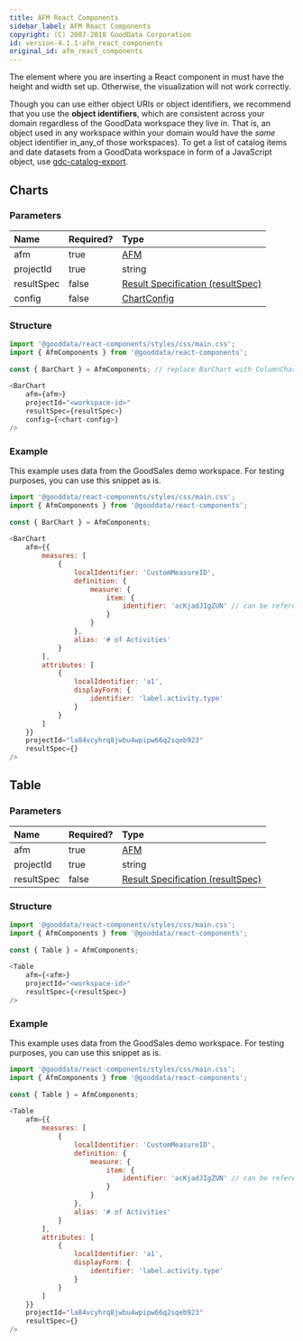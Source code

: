 ```yaml
---
title: AFM React Components
sidebar_label: AFM React Components
copyright: (C) 2007-2018 GoodData Corporation
id: version-4.1.1-afm_react_components
original_id: afm_react_components
---
```


The element where you are inserting a React component in must have the height and width set up. Otherwise, the visualization will not work correctly.

Though you can use either object URIs or object identifiers, we recommend that you use the **object identifiers**, which are consistent across your domain regardless of the GoodData workspace they live in. That is, an object used in any workspace within your domain would have the _same_ object identifier in_any_of those workspaces\). To get a list of catalog items and date datasets from a GoodData workspace in form of a JavaScript object, use [gdc-catalog-export](02_start__catalog_export.md).

## Charts

### Parameters

| Name | Required? | Type |
| :--- | :--- | :--- |
| afm | true | [AFM](50_custom__execution.md) |
| projectId | true | string |
| resultSpec  | false | [Result Specification \(resultSpec\)](50_custom__result.md) |
| config  | false | [ChartConfig](15_props__chart_config.md) |

### Structure

```javascript
import '@gooddata/react-components/styles/css/main.css';
import { AfmComponents } from '@gooddata/react-components';
 
const { BarChart } = AfmComponents; // replace BarChart with ColumnChart, LineChart, or PieChart whenever needed
 
<BarChart
    afm={afm>}
    projectId="<workspace-id>"
    resultSpec={resultSpec>}
    config={<chart-config>}
/>
```

### Example

This example uses data from the GoodSales demo workspace. For testing purposes, you can use this snippet as is.

```javascript
import '@gooddata/react-components/styles/css/main.css';
import { AfmComponents } from '@gooddata/react-components';
 
const { BarChart } = AfmComponents;
 
<BarChart
    afm={{
        measures: [
            {
                localIdentifier: 'CustomMeasureID',
                definition: {
                    measure: {
                        item: {
                            identifier: 'acKjadJIgZUN' // can be referenced from the exported catalog
                        }
                    }
                },
                alias: '# of Activities'
            }
        ],
        attributes: [
            {
                localIdentifier: 'a1',
                displayForm: {
                    identifier: 'label.activity.type'
                }
            }
        ]
    }}
    projectId="la84vcyhrq8jwbu4wpipw66q2sqeb923"
    resultSpec={}
/>
```

## Table

### Parameters

| Name | Required? | Type |
| :--- | :--- | :--- |
| afm | true | [AFM](50_custom__execution.md) |
| projectId | true | string |
| resultSpec  | false | [Result Specification \(resultSpec\)](50_custom__result.md) |

### Structure

```javascript
import '@gooddata/react-components/styles/css/main.css';
import { AfmComponents } from '@gooddata/react-components';
 
const { Table } = AfmComponents;
 
<Table
    afm={<afm>}
    projectId="<workspace-id>"
    resultSpec={<resultSpec>}
/>
```

### Example

This example uses data from the GoodSales demo workspace. For testing purposes, you can use this snippet as is.

```javascript
import '@gooddata/react-components/styles/css/main.css';
import { AfmComponents } from '@gooddata/react-components';
 
const { Table } = AfmComponents;
 
<Table
    afm={{
        measures: [
            {
                localIdentifier: 'CustomMeasureID',
                definition: {
                    measure: {
                        item: {
                            identifier: 'acKjadJIgZUN' // can be referenced from the exported catalog
                        }
                    }
                },
                alias: '# of Activities'
            }
        ],
        attributes: [
            {
                localIdentifier: 'a1',
                displayForm: {
                    identifier: 'label.activity.type'
                }
            }
        ]
    }}
    projectId="la84vcyhrq8jwbu4wpipw66q2sqeb923"
    resultSpec={}
/>
```

